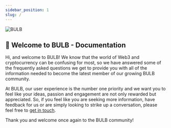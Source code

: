 ```yaml
---
sidebar_position: 1
slug: /
---
```

<div style={{textAlign: 'center'}}>

![BULB](/img/bulb_logo_simple.png)

</div>


## 👋 Welcome to BULB - Documentation

Hi, and welcome to BULB! We know that the world of Web3 and cryptocurrency can be confusing for most, so we have answered some of the frequently asked questions we get to provide you with all of the information needed to become the latest member of our growing BULB community. 

At BULB, our user experience is the number one priority and we want you to feel like your ideas, passion and engagement are not only rewarded but appreciated. So, if you feel like you are seeking more information, have feedback for us or are simply looking to strike up a conversation, please feel free to [get in touch](https://twitter.com/bulbappio).

Thank you and welcome once again to the BULB community!
